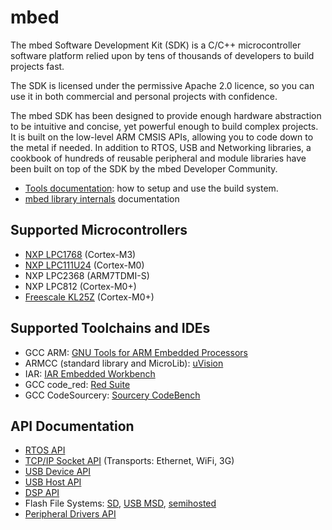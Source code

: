 mbed
====

The mbed Software Development Kit (SDK) is a C/C++ microcontroller software platform relied upon by tens of thousands of
developers to build projects fast.

The SDK is licensed under the permissive Apache 2.0 licence, so you can use it in both commercial and personal projects
with confidence.

The mbed SDK has been designed to provide enough hardware abstraction to be intuitive and concise, yet powerful enough
to build complex projects. It is built on the low-level ARM CMSIS APIs, allowing you to code down to the metal if needed.
In addition to RTOS, USB and Networking libraries, a cookbook of hundreds of reusable peripheral and module libraries
have been built on top of the SDK by the mbed Developer Community.

* [Tools documentation](http://mbed.org/handbook/mbed-tools): how to setup and use the build system.
* [mbed library internals](http://mbed.org/handbook/mbed-library-internals) documentation

Supported Microcontrollers
--------------------------
* [NXP LPC1768](http://mbed.org/handbook/mbed-NXP-LPC1768) (Cortex-M3)
* [NXP LPC111U24](http://mbed.org/handbook/mbed-NXP-LPC11U24) (Cortex-M0)
* NXP LPC2368 (ARM7TDMI-S)
* NXP LPC812 (Cortex-M0+)
* [Freescale KL25Z](http://mbed.org/handbook/mbed-FRDM-KL25Z) (Cortex-M0+)

Supported Toolchains and IDEs
-----------------------------
* GCC ARM: [GNU Tools for ARM Embedded Processors](https://launchpad.net/gcc-arm-embedded/4.7/4.7-2012-q4-major)
* ARMCC (standard library and MicroLib): [uVision](http://www.keil.com/uvision/)
* IAR: [IAR Embedded Workbench](http://www.iar.com/en/Products/IAR-Embedded-Workbench/ARM/)
* GCC code_red: [Red Suite](http://www.code-red-tech.com/)
* GCC CodeSourcery: [Sourcery CodeBench](http://www.mentor.com/embedded-software/codesourcery)

API Documentation
-----------------
* [RTOS API](http://mbed.org/handbook/RTOS)
* [TCP/IP Socket API](http://mbed.org/handbook/Socket) (Transports: Ethernet, WiFi, 3G)
* [USB Device API](http://mbed.org/handbook/USBDevice)
* [USB Host API](http://mbed.org/handbook/USBHost)
* [DSP API](http://mbed.org/users/mbed_official/code/mbed-dsp/docs/tip/)
* Flash File Systems: [SD](http://mbed.org/handbook/SDFileSystem), [USB MSD](http://mbed.org/handbook/USBHostMSD), [semihosted](http://mbed.org/handbook/LocalFileSystem)
* [Peripheral Drivers API](http://mbed.org/handbook/Homepage)

